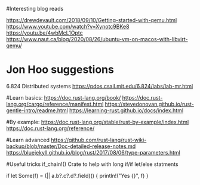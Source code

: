#Interesting blog reads
<!-- for vm/emulation -->
https://drewdevault.com/2018/09/10/Getting-started-with-qemu.html
https://www.youtube.com/watch?v=Xynotc9BKe8
https://youtu.be/4wbMcL1Optc
https://www.naut.ca/blog/2020/08/26/ubuntu-vm-on-macos-with-libvirt-qemu/

# Jon Hoo suggestions
6.824 Distributed systems https://pdos.csail.mit.edu/6.824/labs/lab-mr.html

#Learn basics:
https://doc.rust-lang.org/book/ <!-- Absolute basics -->
https://doc.rust-lang.org/cargo/reference/manifest.html <!-- Cargo ref -->
https://stevedonovan.github.io/rust-gentle-intro/readme.html <!-- Third party basics -->
https://learning-rust.github.io/docs/index.html <!-- Github's strangely specialized basics -->

#By example:
https://doc.rust-lang.org/stable/rust-by-example/index.html <!-- Most examples -->
https://doc.rust-lang.org/reference/ <!-- Alternative examples for specifics -->

#Learn advanced
https://github.com/rust-lang/rust-wiki-backup/blob/master/Doc-detailed-release-notes.md
https://bluejekyll.github.io/blog/rust/2017/08/06/type-parameters.html <!-- Generics -->

#Useful tricks
if_chain!()
	Crate to help with long if/if let/else statments

if let Some(f) = (|| a.b?.c?.d?.field)() {
	println!("Yes {}", f)
}
